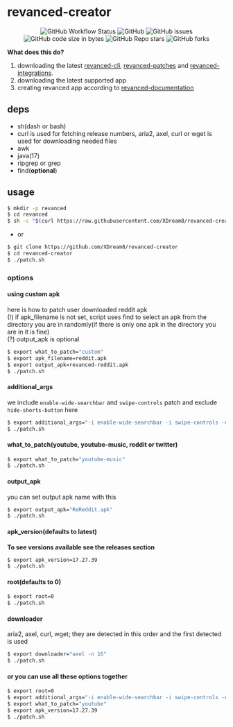 # revanced-creator

<p align="center">
  <img alt="GitHub Workflow Status" src="https://img.shields.io/github/actions/workflow/status/XDream8/revanced-creator/Tests.yml?branch=main&color=red&style=flat-square">
  <img alt="GitHub" src="https://img.shields.io/github/license/XDream8/revanced-creator?color=blue&style=flat-square">
  <img alt="GitHub issues" src="https://img.shields.io/github/issues-raw/XDream8/revanced-creator?color=red&style=flat-square">
  <img alt="GitHub code size in bytes" src="https://img.shields.io/github/languages/code-size/XDream8/revanced-creator?color=red&style=flat-square">
  <img alt="GitHub Repo stars" src="https://img.shields.io/github/stars/XDream8/revanced-creator?style=flat-square">
  <img alt="GitHub forks" src="https://img.shields.io/github/forks/XDream8/revanced-creator?style=flat-square">
</p>

**What does this do?**

1. downloading the latest [revanced-cli](https://github.com/revanced/revanced-cli), [revanced-patches](https://github.com/revanced/revanced-patches) and [revanced-integrations](https://github.com/revanced/revanced-integrations).
2. downloading the latest supported app
3. creating revanced app according to [revanced-documentation](https://github.com/revanced/revanced-documentation)


## deps

- sh(dash or bash)
- curl is used for fetching release numbers, aria2, axel, curl or wget is used for downloading needed files
- awk
- java(17)
- ripgrep or grep
- find(**optional**)

## usage

```sh
$ mkdir -p revanced
$ cd revanced
$ sh -c "$(curl https://raw.githubusercontent.com/XDream8/revanced-creator/main/patch.sh)"
```

- or

```sh
$ git clone https://github.com/XDream8/revanced-creator
$ cd revanced-creator
$ ./patch.sh
```

### options

#### using custom apk

here is how to patch user downloaded reddit apk\
(!) if apk_filename is not set, script uses find to select an apk from the directory you are in randomly(if there is only one apk in the directory you are in it is fine)\
(?) output_apk is optional

```sh
$ export what_to_patch="custom"
$ export apk_filename=reddit.apk
$ export output_apk=revanced-reddit.apk
$ ./patch.sh
```

#### additional_args

we include `enable-wide-searchbar` and `swipe-controls` patch and exclude `hide-shorts-button` here

```sh
$ export additional_args="-i enable-wide-searchbar -i swipe-controls -e hide-shorts-button"
$ ./patch.sh
```

#### what_to_patch(youtube, youtube-music, reddit or twitter)

```sh
$ export what_to_patch="youtube-music"
$ ./patch.sh
```

#### output_apk

you can set output apk name with this

```sh
$ export output_apk="ReReddit.apk"
$ ./patch.sh
```

#### apk_version(defaults to latest)

**To see versions available see the releases section**

```sh
$ export apk_version=17.27.39
$ ./patch.sh
```

#### root(defaults to 0)

```sh
$ export root=0
$ ./patch.sh
```

#### downloader

aria2, axel, curl, wget; they are detected in this order and the first detected is used

```sh
$ export downloader="axel -n 16"
$ ./patch.sh
```

#### or you can use all these options together

```sh
$ export root=0
$ export additional_args="-i enable-wide-searchbar -i swipe-controls -e hide-shorts-button"
$ export what_to_patch="youtube"
$ export apk_version=17.27.39
$ ./patch.sh
```

